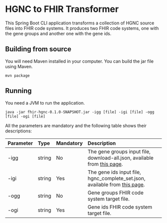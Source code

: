 # HGNC to FHIR Transformer

This Spring Boot CLI application transforms a collection of HGNC source files into FHIR code systems. It produces two FHIR code systems, one with the gene groups and another one with the gene ids.

## Building from source

You will need Maven installed in your computer. You can build the jar file using Maven.

```
mvn package
```

## Running

You need a JVM to run the application.

```
java -jar fhir-hgnc-0.1.0-SNAPSHOT.jar -igg [file] -igi [file] -ogg [file] -ogi [file]
```

All the parameters are mandatory and the following table shows their descriptions:

| Parameter          | Type        | Mandatory      |Description   |
| :----------------- | :---------- |:------------- |:------------- |
| -igg               | string      | No            |  The gene groups input file, download-all.json, available from [this page](https://www.genenames.org/download/statistics-and-files/).|
| -igi               | string      | Yes            | The gene ids input file, hgnc_complete_set.json, available from [this page](https://www.genenames.org/download/statistics-and-files/).|
| -ogg               | string      | No            | Gene groups FHIR code system target file. |
| -ogi               | string      | Yes            | Gene ids FHIR code system target file. |
